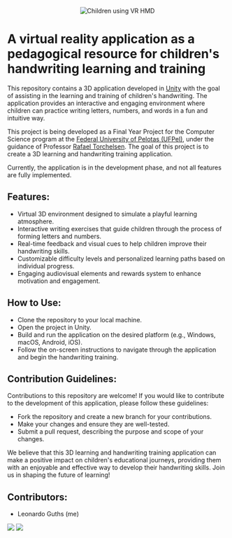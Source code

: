 <p align="center">
  <img alt="Children using VR HMD" src="https://i.imgur.com/2IZ4IQt.png" />
</p>

# A virtual reality application as a pedagogical resource for children's handwriting learning and training

This repository contains a 3D application developed in [Unity](https://unity.com/) with the goal of assisting in the learning and training of children's handwriting. The application provides an interactive and engaging environment where children can practice writing letters, numbers, and words in a fun and intuitive way.

This project is being developed as a Final Year Project for the Computer Science program at the [Federal University of Pelotas (UFPel)](https://portal.ufpel.edu.br/), under the guidance of Professor [Rafael Torchelsen](http://lattes.cnpq.br/4828490550640720). The goal of this project is to create a 3D learning and handwriting training application. 

Currently, the application is in the development phase, and not all features are fully implemented.

## Features:
- Virtual 3D environment designed to simulate a playful learning atmosphere.
- Interactive writing exercises that guide children through the process of forming letters and numbers.
- Real-time feedback and visual cues to help children improve their handwriting skills.
- Customizable difficulty levels and personalized learning paths based on individual progress.
- Engaging audiovisual elements and rewards system to enhance motivation and engagement.
## How to Use:
- Clone the repository to your local machine.
- Open the project in Unity.
- Build and run the application on the desired platform (e.g., Windows, macOS, Android, iOS).
- Follow the on-screen instructions to navigate through the application and begin the handwriting training.

## Contribution Guidelines:
Contributions to this repository are welcome! If you would like to contribute to the development of this application, please follow these guidelines:
- Fork the repository and create a new branch for your contributions.
- Make your changes and ensure they are well-tested.
- Submit a pull request, describing the purpose and scope of your changes.


We believe that this 3D learning and handwriting training application can make a positive impact on children's educational journeys, providing them with an enjoyable and effective way to develop their handwriting skills.
Join us in shaping the future of learning!


## Contributors:

- Leonardo Guths (me)

<a href = "mailto:ldsguths@inf.ufpel.edu.br"><img src="https://img.shields.io/badge/-Gmail-%23333?style=for-the-badge&logo=gmail&logoColor=white" target="_blank"></a>
<a href="https://www.linkedin.com/in/leonardoguths" target="_blank"><img src="https://img.shields.io/badge/-LinkedIn-%230077B5?style=for-the-badge&logo=linkedin&logoColor=white" target="_blank"></a>

